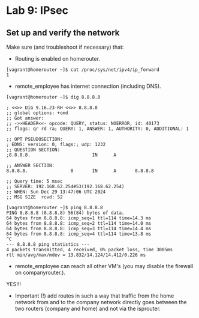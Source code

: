 # Lab 9: IPsec

## Set up and verify the network

Make sure (and troubleshoot if necessary) that:

- Routing is enabled on homerouter.
```
[vagrant@homerouter ~]$ cat /proc/sys/net/ipv4/ip_forward
1
```

- remote_employee has internet connection (including DNS).
```
[vagrant@homerouter ~]$ dig 8.8.8.8

; <<>> DiG 9.16.23-RH <<>> 8.8.8.8
;; global options: +cmd
;; Got answer:
;; ->>HEADER<<- opcode: QUERY, status: NOERROR, id: 40173
;; flags: qr rd ra; QUERY: 1, ANSWER: 1, AUTHORITY: 0, ADDITIONAL: 1

;; OPT PSEUDOSECTION:
; EDNS: version: 0, flags:; udp: 1232
;; QUESTION SECTION:
;8.8.8.8.                       IN      A

;; ANSWER SECTION:
8.8.8.8.                0       IN      A       8.8.8.8

;; Query time: 5 msec
;; SERVER: 192.168.62.254#53(192.168.62.254)
;; WHEN: Sun Dec 29 13:47:06 UTC 2024
;; MSG SIZE  rcvd: 52

[vagrant@homerouter ~]$ ping 8.8.8.8
PING 8.8.8.8 (8.8.8.8) 56(84) bytes of data.
64 bytes from 8.8.8.8: icmp_seq=1 ttl=114 time=14.3 ms
64 bytes from 8.8.8.8: icmp_seq=2 ttl=114 time=14.0 ms
64 bytes from 8.8.8.8: icmp_seq=3 ttl=114 time=14.4 ms
64 bytes from 8.8.8.8: icmp_seq=4 ttl=114 time=13.8 ms
^C
--- 8.8.8.8 ping statistics ---
4 packets transmitted, 4 received, 0% packet loss, time 3005ms
rtt min/avg/max/mdev = 13.832/14.124/14.412/0.226 ms
```

- remote_employee can reach all other VM's (you may disable the firewall on companyrouter.).

YES!!!

- Important (!) add routes in such a way that traffic from the home network from and to the company network directly goes between the two routers (company and home) and not via the isprouter.